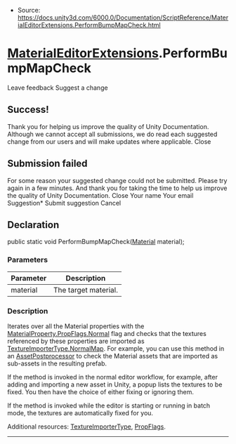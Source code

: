* Source: https://docs.unity3d.com/6000.0/Documentation/ScriptReference/MaterialEditorExtensions.PerformBumpMapCheck.html

#  [MaterialEditorExtensions](https://docs.unity3d.com/6000.0/Documentation/ScriptReference/MaterialEditorExtensions.html).PerformBumpMapCheck
Leave feedback
Suggest a change
## Success!
Thank you for helping us improve the quality of Unity Documentation. Although we cannot accept all submissions, we do read each suggested change from our users and will make updates where applicable.
Close
## Submission failed
For some reason your suggested change could not be submitted. Please <a>try again</a> in a few minutes. And thank you for taking the time to help us improve the quality of Unity Documentation.
Close
Your name Your email Suggestion* Submit suggestion
Cancel
## Declaration
public static void PerformBumpMapCheck([Material](https://docs.unity3d.com/6000.0/Documentation/ScriptReference/Material.html) material); 
### Parameters
Parameter | Description  
---|---  
material | The target material.  
### Description
Iterates over all the Material properties with the [MaterialProperty.PropFlags.Normal](https://docs.unity3d.com/6000.0/Documentation/ScriptReference/MaterialProperty.PropFlags.Normal.html) flag and checks that the textures referenced by these properties are imported as [TextureImporterType.NormalMap](https://docs.unity3d.com/6000.0/Documentation/ScriptReference/TextureImporterType.NormalMap.html).
For example, you can use this method in an [AssetPostprocessor](https://docs.unity3d.com/6000.0/Documentation/ScriptReference/AssetPostprocessor.html) to check the Material assets that are imported as sub-assets in the resulting prefab.  
  
If the method is invoked in the normal editor workflow, for example, after adding and importing a new asset in Unity, a popup lists the textures to be fixed. You then have the choice of either fixing or ignoring them.  
  
If the method is invoked while the editor is starting or running in batch mode, the textures are automatically fixed for you.  
  
Additional resources: [TextureImporterType](https://docs.unity3d.com/6000.0/Documentation/ScriptReference/TextureImporterType.html), [PropFlags](https://docs.unity3d.com/6000.0/Documentation/ScriptReference/MaterialProperty.PropFlags.html).
* * *
